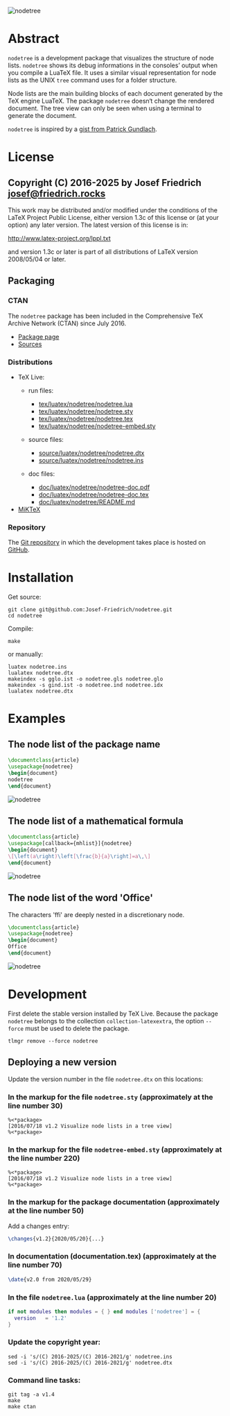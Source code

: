![nodetree](https://raw.githubusercontent.com/Josef-Friedrich/nodetree/main/graphics/packagename.png)

# Abstract

`nodetree` is a development package that visualizes the structure of
node lists. `nodetree` shows its debug informations in the consoles’
output when you compile a LuaTeX file. It uses a similar visual
representation for node lists as the UNIX `tree` command uses for a
folder structure.

Node lists are the main building blocks of each document generated by
the TeX engine LuaTeX. The package `nodetree` doesn‘t change
the rendered document. The tree view can only be seen when using a
terminal to generate the document.

`nodetree` is inspired by a
[gist from Patrick Gundlach](https://gist.github.com/pgundlach/556247).

# License

Copyright (C) 2016-2025 by Josef Friedrich <josef@friedrich.rocks>
------------------------------------------------------------------------
This work may be distributed and/or modified under the conditions of
the LaTeX Project Public License, either version 1.3c of this license
or (at your option) any later version.  The latest version of this
license is in:

  http://www.latex-project.org/lppl.txt

and version 1.3c or later is part of all distributions of LaTeX
version 2008/05/04 or later.

## Packaging

### CTAN

The `nodetree` package has been included in the Comprehensive TeX Archive
Network (CTAN) since July 2016.

* [Package page](https://www.ctan.org/pkg/nodetree)
* [Sources](https://www.ctan.org/tex-archive/macros/luatex/generic/nodetree)

### Distributions

* TeX Live:
  * run files:
    * [tex/luatex/nodetree/nodetree.lua](https://tug.org/svn/texlive/trunk/Master/texmf-dist/tex/luatex/nodetree/nodetree.lua)
    * [tex/luatex/nodetree/nodetree.sty](https://tug.org/svn/texlive/trunk/Master/texmf-dist/tex/luatex/nodetree/nodetree.sty)
    * [tex/luatex/nodetree/nodetree.tex](https://tug.org/svn/texlive/trunk/Master/texmf-dist/tex/luatex/nodetree/nodetree.tex)
    * [tex/luatex/nodetree/nodetree-embed.sty](https://tug.org/svn/texlive/trunk/Master/texmf-dist/tex/luatex/nodetree/nodetree-embed.sty)
  * source files:
    * [source/luatex/nodetree/nodetree.dtx](https://tug.org/svn/texlive/trunk/Master/texmf-dist/source/luatex/nodetree/nodetree.dtx)
    * [source/luatex/nodetree/nodetree.ins](https://tug.org/svn/texlive/trunk/Master/texmf-dist/source/luatex/nodetree/nodetree.ins)

  * doc files:
    * [doc/luatex/nodetree/nodetree-doc.pdf](https://tug.org/svn/texlive/trunk/Master/texmf-dist/doc/luatex/nodetree/nodetree-doc.pdf)
    * [doc/luatex/nodetree/nodetree-doc.tex](https://tug.org/svn/texlive/trunk/Master/texmf-dist/doc/luatex/nodetree/nodetree-doc.tex)
    * [doc/luatex/nodetree/README.md](https://tug.org/svn/texlive/trunk/Master/texmf-dist/doc/luatex/nodetree/README.md)
* [MiKTeX](https://miktex.org/packages/nodetree)

### Repository

The [Git repository](https://github.com/Josef-Friedrich/nodetree) in
which the development takes place is hosted on
[GitHub](https://github.com).

# Installation

Get source:

    git clone git@github.com:Josef-Friedrich/nodetree.git
    cd nodetree

Compile:

    make

or manually:

    luatex nodetree.ins
    lualatex nodetree.dtx
    makeindex -s gglo.ist -o nodetree.gls nodetree.glo
    makeindex -s gind.ist -o nodetree.ind nodetree.idx
    lualatex nodetree.dtx

# Examples

## The node list of the package name

```latex
\documentclass{article}
\usepackage{nodetree}
\begin{document}
nodetree
\end{document}
```

![nodetree](graphics/packagename.png)

## The node list of a mathematical formula

```latex
\documentclass{article}
\usepackage[callback={mhlist}]{nodetree}
\begin{document}
\[\left(a\right)\left[\frac{b}{a}\right]=a\,\]
\end{document}
```

![nodetree](https://raw.githubusercontent.com/Josef-Friedrich/nodetree/main/graphics/math.png)

## The node list of the word 'Office'

The characters 'ffi' are deeply nested in a discretionary node.

```latex
\documentclass{article}
\usepackage{nodetree}
\begin{document}
Office
\end{document}
```

![nodetree](https://raw.githubusercontent.com/Josef-Friedrich/nodetree/main/graphics/ligatures.png)

# Development

First delete the stable version installed by TeX Live. Because the
package `nodetree` belongs to the collection `collection-latexextra`, the
option  `--force` must be used to delete the package.

    tlmgr remove --force nodetree

## Deploying a new version

Update the version number in the file `nodetree.dtx` on this locations:

### In the markup for the file `nodetree.sty` (approximately at the line number 30)

    %<*package>
    [2016/07/18 v1.2 Visualize node lists in a tree view]
    %<*package>

### In the markup for the file `nodetree-embed.sty` (approximately at the line number 220)

    %<*package>
    [2016/07/18 v1.2 Visualize node lists in a tree view]
    %<*package>

### In the markup for the package documentation (approximately at the line number 50)

Add a changes entry:

```latex
\changes{v1.2}{2020/05/20}{...}
```

### In documentation (documentation.tex) (approximately at the line number 70)

```latex
\date{v2.0 from 2020/05/29}
```

### In the file `nodetree.lua` (approximately at the line number 20)

```lua
if not modules then modules = { } end modules ['nodetree'] = {
  version   = '1.2'
}
```

### Update the copyright year:

```
sed -i 's/(C) 2016-2025/(C) 2016-2021/g' nodetree.ins
sed -i 's/(C) 2016-2025/(C) 2016-2021/g' nodetree.dtx
```

### Command line tasks:

```
git tag -a v1.4
make
make ctan
```
